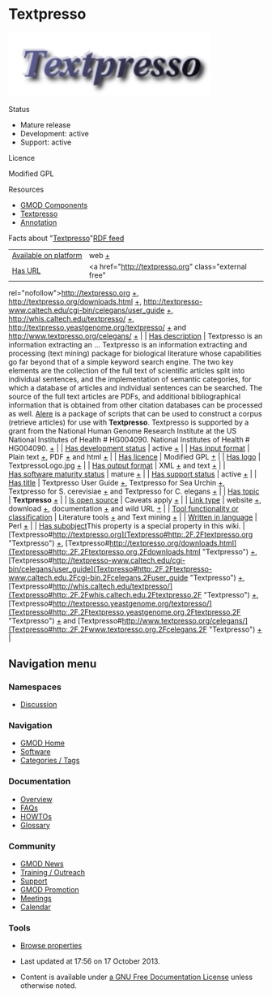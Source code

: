 



<span id="top"></span>




# <span dir="auto">Textpresso</span>










<img
src="https://raw.githubusercontent.com/GMOD/gmod.github.io/main/mediawiki/images/c/c4/TextpressoLogo.jpg" width="400"
height="126" alt="Textpresso logo" />



Status



- Mature release
- Development: active
- Support: active



Licence



  
Modified GPL



Resources




- [GMOD Components](Category%253AGMOD_Components "Category%253AGMOD Components")
- [Textpresso](Category%253ATextpresso "Category%253ATextpresso")
- [Annotation](Category%253AAnnotation "Category%253AAnnotation")



<span class="smwfactboxhead">Facts about
"<span class="swmfactboxheadbrowse">[Textpresso](Special%253ABrowse/Textpresso "Special%253ABrowse/Textpresso")</span>"</span><span class="smwrdflink"><span class="rdflink">[RDF
feed](http://gmod.org/wiki/Special:ExportRDF/Textpresso "Special:ExportRDF/Textpresso")</span></span>

|  |  |
|----|----|
| [Available on platform](Property%253AAvailable_on_platform "Property:Available on platform") | web <span class="smwsearch">[+](Special%253ASearchByProperty/Available-20on-20platform/web "Special%253ASearchByProperty/Available-20on-20platform/web")</span> |
| [Has URL](Property%253AHas_URL "Property:Has URL") | <a href="http://textpresso.org" class="external free"
rel="nofollow">http://textpresso.org</a> <span class="smwsearch">[+](Special%253ASearchByProperty/Has-20URL/http%253A-2F-2Ftextpresso.org "Special%253ASearchByProperty/Has-20URL/http%253A-2F-2Ftextpresso.org")</span>, <a href="http://textpresso.org/downloads.html" class="external free"
rel="nofollow">http://textpresso.org/downloads.html</a> <span class="smwsearch">[+](Special%253ASearchByProperty/Has-20URL/http%253A-2F-2Ftextpresso.org-2Fdownloads.html "Special%253ASearchByProperty/Has-20URL/http%253A-2F-2Ftextpresso.org-2Fdownloads.html")</span>, <a href="http://textpresso-www.caltech.edu/cgi-bin/celegans/user_guide"
class="external free"
rel="nofollow">http://textpresso-www.caltech.edu/cgi-bin/celegans/user_guide</a> <span class="smwsearch">[+](Special%253ASearchByProperty/Has-20URL/http%253A-2F-2Ftextpresso-2Dwww.caltech.edu-2Fcgi-2Dbin-2Fcelegans-2Fuser_guide "Special%253ASearchByProperty/Has-20URL/http:-2F-2Ftextpresso-2Dwww.caltech.edu-2Fcgi-2Dbin-2Fcelegans-2Fuser guide")</span>, <a href="http://whis.caltech.edu/textpresso/" class="external free"
rel="nofollow">http://whis.caltech.edu/textpresso/</a> <span class="smwsearch">[+](Special%253ASearchByProperty/Has-20URL/http%253A-2F-2Fwhis.caltech.edu-2Ftextpresso-2F "Special%253ASearchByProperty/Has-20URL/http%253A-2F-2Fwhis.caltech.edu-2Ftextpresso-2F")</span>, <a href="http://textpresso.yeastgenome.org/textpresso/"
class="external free"
rel="nofollow">http://textpresso.yeastgenome.org/textpresso/</a> <span class="smwsearch">[+](Special%253ASearchByProperty/Has-20URL/http%253A-2F-2Ftextpresso.yeastgenome.org-2Ftextpresso-2F "Special%253ASearchByProperty/Has-20URL/http%253A-2F-2Ftextpresso.yeastgenome.org-2Ftextpresso-2F")</span> and <a href="http://www.textpresso.org/celegans/" class="external free"
rel="nofollow">http://www.textpresso.org/celegans/</a> <span class="smwsearch">[+](Special%253ASearchByProperty/Has-20URL/http%253A-2F-2Fwww.textpresso.org-2Fcelegans-2F "Special%253ASearchByProperty/Has-20URL/http%253A-2F-2Fwww.textpresso.org-2Fcelegans-2F")</span> |
| [Has description](Property%253AHas_description "Property:Has description") | Textpresso is an information extracting an<span class="smw-highlighter" data-type="2" state="persistent" data-title="Information"><span class="smwtext"> … </span><span class="smwttcontent">Textpresso is an information extracting and processing (text mining) package for biological literature whose capabilities go far beyond that of a simple keyword search engine. The two key elements are the collection of the full text of scientific articles split into individual sentences, and the implementation of semantic categories, for which a database of articles and individual sentences can be searched. The source of the full text articles are PDFs, and additional bibliographical information that is obtained from other citation databases can be processed as well. <a href="http://ilex.caltech.edu/trac/alere/" class="external text"
rel="nofollow">Alere</a> is a package of scripts that can be used to construct a corpus (retrieve articles) for use with **Textpresso**. Textpresso is supported by a grant from the National Human Genome Research Institute at the US National Institutes of Health \# HG004090.</span></span> National Institutes of Health \# HG004090. <span class="smwsearch"><a
href="http://gmod.org/mediawiki/index.php?title=Special%253ASearchByProperty&amp;x=Has-20description%2FTextpresso-20is-20an-20information-20extracting-20and-20processing-20%28text-20mining%29-20package-20for-20biological-20literature-20whose-20-20capabilities-20go-20far-20beyond-20that-20of-20a-20simple-20keyword-20search-20engine.-20The-20two-20key-20elements-20are-20the-20collection-20of-20the-20full-20text-20of-20scientific-20articles-20split-20into-20individual-20sentences%2C-20and-20the-20implementation-20of-20semantic-20categories%2C-20for-20which-20a-20database-20of-20articles-20and-20individual-20sentences-20can-20be-20searched.-20The-20source-20of-20the-20full-20text-20articles-20are-20PDFs%2C-20and-20additional-20bibliographical-20information-20that-20is-20obtained-20from-20other-20citation-20databases-20can-20be-20processed-20as-20well.-20-20-5Bhttp%253A-2F-2Filex.caltech.edu-2Ftrac-2Falere-2F-20Alere-5D-20is-20a-20package-20of-20scripts-20that-20can-20be-20used-20to-20construct-20a-20corpus-20%28retrieve-20articles%29-20for-20use-20with-20-27-27%27Textpresso-27-27%27.-20-20Textpresso-20is-20supported-20by-20a-20grant-20from-20the-20National-20Human-20Genome-20Research-20Institute-20at-20the-20US-20National-20Institutes-20of-20Health-20-23-20HG004090."
class="external text" rel="nofollow">+</a></span> |
| [Has development status](Property%253AHas_development_status "Property:Has development status") | active <span class="smwsearch">[+](Special%253ASearchByProperty/Has-20development-20status/active "Special%253ASearchByProperty/Has-20development-20status/active")</span> |
| [Has input format](Property%253AHas_input_format "Property:Has input format") | Plain text <span class="smwsearch">[+](Special%253ASearchByProperty/Has-20input-20format/Plain-20text "Special%253ASearchByProperty/Has-20input-20format/Plain-20text")</span>, PDF <span class="smwsearch">[+](Special%253ASearchByProperty/Has-20input-20format/PDF "Special%253ASearchByProperty/Has-20input-20format/PDF")</span> and html <span class="smwsearch">[+](Special%253ASearchByProperty/Has-20input-20format/html "Special%253ASearchByProperty/Has-20input-20format/html")</span> |
| [Has licence](Property%253AHas_licence "Property:Has licence") | Modified GPL <span class="smwsearch">[+](Special%253ASearchByProperty/Has-20licence/Modified-20GPL "Special%253ASearchByProperty/Has-20licence/Modified-20GPL")</span> |
| [Has logo](Property%253AHas_logo "Property:Has logo") | TextpressoLogo.jpg <span class="smwsearch">[+](Special%253ASearchByProperty/Has-20logo/TextpressoLogo.jpg "Special%253ASearchByProperty/Has-20logo/TextpressoLogo.jpg")</span> |
| [Has output format](Property%253AHas_output_format "Property:Has output format") | XML <span class="smwsearch">[+](Special%253ASearchByProperty/Has-20output-20format/XML "Special%253ASearchByProperty/Has-20output-20format/XML")</span> and text <span class="smwsearch">[+](Special%253ASearchByProperty/Has-20output-20format/text "Special%253ASearchByProperty/Has-20output-20format/text")</span> |
| [Has software maturity status](Property%253AHas_software_maturity_status "Property:Has software maturity status") | mature <span class="smwsearch">[+](Special%253ASearchByProperty/Has-20software-20maturity-20status/mature "Special%253ASearchByProperty/Has-20software-20maturity-20status/mature")</span> |
| [Has support status](Property%253AHas_support_status "Property:Has support status") | active <span class="smwsearch">[+](Special%253ASearchByProperty/Has-20support-20status/active "Special%253ASearchByProperty/Has-20support-20status/active")</span> |
| [Has title](Property%253AHas_title "Property:Has title") | Textpresso User Guide <span class="smwsearch">[+](Special%253ASearchByProperty/Has-20title/Textpresso-20User-20Guide "Special%253ASearchByProperty/Has-20title/Textpresso-20User-20Guide")</span>, Textpresso for Sea Urchin <span class="smwsearch">[+](Special%253ASearchByProperty/Has-20title/Textpresso-20for-20Sea-20Urchin "Special%253ASearchByProperty/Has-20title/Textpresso-20for-20Sea-20Urchin")</span>, Textpresso for S. cerevisiae <span class="smwsearch">[+](Special%253ASearchByProperty/Has-20title/Textpresso-20for-20S.-20cerevisiae "Special%253ASearchByProperty/Has-20title/Textpresso-20for-20S.-20cerevisiae")</span> and Textpresso for C. elegans <span class="smwsearch">[+](Special%253ASearchByProperty/Has-20title/Textpresso-20for-20C.-20elegans "Special%253ASearchByProperty/Has-20title/Textpresso-20for-20C.-20elegans")</span> |
| [Has topic](Property%253AHas_topic "Property:Has topic") | **Textpresso** <span class="smwsearch">[+](Special%253ASearchByProperty/Has-20topic/Textpresso "Special%253ASearchByProperty/Has-20topic/Textpresso")</span> |
| [Is open source](Property%253AIs_open_source "Property:Is open source") | Caveats apply <span class="smwsearch">[+](Special%253ASearchByProperty/Is-20open-20source/Caveats-20apply "Special%253ASearchByProperty/Is-20open-20source/Caveats-20apply")</span> |
| [Link type](Property%253ALink_type "Property:Link type") | website <span class="smwsearch">[+](Special%253ASearchByProperty/Link-20type/website "Special%253ASearchByProperty/Link-20type/website")</span>, download <span class="smwsearch">[+](Special%253ASearchByProperty/Link-20type/download "Special%253ASearchByProperty/Link-20type/download")</span>, documentation <span class="smwsearch">[+](Special%253ASearchByProperty/Link-20type/documentation "Special%253ASearchByProperty/Link-20type/documentation")</span> and wild URL <span class="smwsearch">[+](Special%253ASearchByProperty/Link-20type/wild-20URL "Special%253ASearchByProperty/Link-20type/wild-20URL")</span> |
| [Tool functionality or classification](Property%253ATool_functionality_or_classification "Property:Tool functionality or classification") | Literature tools <span class="smwsearch">[+](Special%253ASearchByProperty/Tool-20functionality-20or-20classification/Literature-20tools "Special%253ASearchByProperty/Tool-20functionality-20or-20classification/Literature-20tools")</span> and Text mining <span class="smwsearch">[+](Special%253ASearchByProperty/Tool-20functionality-20or-20classification/Text-20mining "Special%253ASearchByProperty/Tool-20functionality-20or-20classification/Text-20mining")</span> |
| [Written in language](Property%253AWritten_in_language "Property:Written in language") | Perl <span class="smwsearch">[+](Special%253ASearchByProperty/Written-20in-20language/Perl "Special%253ASearchByProperty/Written-20in-20language/Perl")</span> |
| <span class="smw-highlighter" data-type="1" state="inline" data-title="Property"><span class="smwbuiltin">[Has subobject](Property%253AHas_subobject "Property:Has subobject")</span><span class="smwttcontent">This property is a special property in this wiki.</span></span> | [Textpresso#http://textpresso.org](Textpresso#http:.2F.2Ftextpresso.org "Textpresso") <span class="smwsearch">[+](Special%253ASearchByProperty/Has-20subobject/Textpresso-23http%253A-2F-2Ftextpresso.org "Special%253ASearchByProperty/Has-20subobject/Textpresso-23http%253A-2F-2Ftextpresso.org")</span>, [Textpresso#http://textpresso.org/downloads.html](Textpresso#http:.2F.2Ftextpresso.org.2Fdownloads.html "Textpresso") <span class="smwsearch">[+](Special%253ASearchByProperty/Has-20subobject/Textpresso-23http%253A-2F-2Ftextpresso.org-2Fdownloads.html "Special%253ASearchByProperty/Has-20subobject/Textpresso-23http%253A-2F-2Ftextpresso.org-2Fdownloads.html")</span>, [Textpresso#http://textpresso-www.caltech.edu/cgi-bin/celegans/user_guide](Textpresso#http:.2F.2Ftextpresso-www.caltech.edu.2Fcgi-bin.2Fcelegans.2Fuser_guide "Textpresso") <span class="smwsearch">[+](Special%253ASearchByProperty/Has-20subobject/Textpresso-23http%253A-2F-2Ftextpresso-2Dwww.caltech.edu-2Fcgi-2Dbin-2Fcelegans-2Fuser_guide "Special%253ASearchByProperty/Has-20subobject/Textpresso-23http:-2F-2Ftextpresso-2Dwww.caltech.edu-2Fcgi-2Dbin-2Fcelegans-2Fuser guide")</span>, [Textpresso#http://whis.caltech.edu/textpresso/](Textpresso#http:.2F.2Fwhis.caltech.edu.2Ftextpresso.2F "Textpresso") <span class="smwsearch">[+](Special%253ASearchByProperty/Has-20subobject/Textpresso-23http%253A-2F-2Fwhis.caltech.edu-2Ftextpresso-2F "Special%253ASearchByProperty/Has-20subobject/Textpresso-23http%253A-2F-2Fwhis.caltech.edu-2Ftextpresso-2F")</span>, [Textpresso#http://textpresso.yeastgenome.org/textpresso/](Textpresso#http:.2F.2Ftextpresso.yeastgenome.org.2Ftextpresso.2F "Textpresso") <span class="smwsearch">[+](Special%253ASearchByProperty/Has-20subobject/Textpresso-23http%253A-2F-2Ftextpresso.yeastgenome.org-2Ftextpresso-2F "Special%253ASearchByProperty/Has-20subobject/Textpresso-23http%253A-2F-2Ftextpresso.yeastgenome.org-2Ftextpresso-2F")</span> and [Textpresso#http://www.textpresso.org/celegans/](Textpresso#http:.2F.2Fwww.textpresso.org.2Fcelegans.2F "Textpresso") <span class="smwsearch">[+](Special%253ASearchByProperty/Has-20subobject/Textpresso-23http%253A-2F-2Fwww.textpresso.org-2Fcelegans-2F "Special%253ASearchByProperty/Has-20subobject/Textpresso-23http%253A-2F-2Fwww.textpresso.org-2Fcelegans-2F")</span> |






## Navigation menu



### Namespaces


- <span id="ca-talk"><a href="Talk%253ATextpresso" accesskey="t"
  title="Discussion about the content page [t]">Discussion</a></span>





### Navigation



- <span id="n-GMOD-Home">[GMOD Home](Main_Page)</span>
- <span id="n-Software">[Software](GMOD_Components)</span>
- <span id="n-Categories-.2F-Tags">[Categories /
  Tags](Categories)</span>




### Documentation



- <span id="n-Overview">[Overview](Overview)</span>
- <span id="n-FAQs">[FAQs](Category%253AFAQ)</span>
- <span id="n-HOWTOs">[HOWTOs](Category%253AHOWTO)</span>
- <span id="n-Glossary">[Glossary](Glossary)</span>




### Community



- <span id="n-GMOD-News">[GMOD News](GMOD_News)</span>
- <span id="n-Training-.2F-Outreach">[Training /
  Outreach](Training_and_Outreach)</span>
- <span id="n-Support">[Support](Support)</span>
- <span id="n-GMOD-Promotion">[GMOD Promotion](GMOD_Promotion)</span>
- <span id="n-Meetings">[Meetings](Meetings)</span>
- <span id="n-Calendar">[Calendar](Calendar)</span>




### Tools

- <span id="t-smwbrowselink"><a href="Special%253ABrowse/Textpresso" rel="smw-browse">Browse
  properties</a></span>



- <span id="footer-info-lastmod">Last updated at 17:56 on 17 October
  2013.</span>
<!-- - <span id="footer-info-viewcount">107,124 page views.</span> -->
- <span id="footer-info-copyright">Content is available under
  <a href="http://www.gnu.org/licenses/fdl-1.3.html" class="external"
  rel="nofollow">a GNU Free Documentation License</a> unless otherwise
  noted.</span>

<!-- -->



<!-- -->




